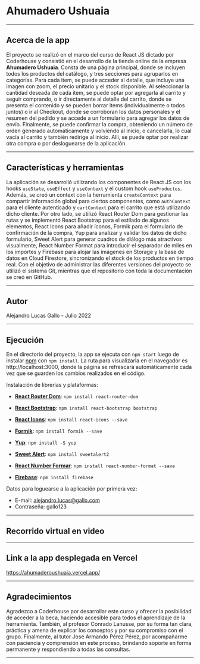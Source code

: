# Ahumadero Ushuaia

---

## Acerca de la app

El proyecto se realizó en el marco del curso de React JS dictado por Coderhouse y consistió en el desarrollo de la tienda online de la empresa **Ahumadero Ushuaia**. Consta de una página principal, donde se incluyen todos los productos del catálogo, y tres secciones para agruparlos en categorías. Para cada item, se puede acceder al detalle, que incluye una imagen con zoom, el precio unitario y el stock disponible. Al seleccionar la cantidad deseada de cada item, se puede optar por agregarla al carrito y seguir comprando, o ir directamente al detalle del carrito, donde se presenta el contenido y se pueden borrar items (individualmente o todos juntos) o ir al Checkout, donde se corroboran los datos personales y el resumen del pedido y se accede a un formulario para agregar los datos de envío. Finalmente, se puede confirmar la compra, obteniendo un número de orden generado automáticamente y volviendo al inicio, o cancelarla, lo cual vacía al carrito y también redirige al inicio. Allí, se puede optar por realizar otra compra o por desloguearse de la aplicación.

---

## Características y herramientas

La aplicación se desarrolló utilizando los componentes de React JS con los hooks `useState`, `useEffect` y `useContext` y el custom hook `useProductos`. Además, se creó un context con la herramienta `createContext` para compartir información global para ciertos componentes, como `authContext` para el cliente autenticado y `cartContext` para el carrito que está utilizando dicho cliente. Por otro lado, se utilizó React Router Dom para gestionar las rutas y se implementó React Bootstrap para el estilado de algunos elementos, React Icons para añadir íconos, Formik para el formulario de confirmación de la compra, Yup para analizar y validar los datos de dicho formulario, Sweet Alert para generar cuadros de diálogo más atractivos visualmente, React Number Format para introducir el separador de miles en los importes y Firebase para alojar las imágenes en Storage y la base de datos en Cloud Firestore, sincronizando el stock de los productos en tiempo real. Con el objetivo de administrar las diferentes versiones del proyecto se utilizó el sistema Git, mientras que el repositorio con toda la documentación se creó en GitHub. 

---

 ## Autor

Alejandro Lucas Gallo - Julio 2022

---

 ## Ejecución

En el directorio del proyecto, la app se ejecuta con `npm start` luego de instalar [npm](https://www.npmjs.com/) con `npm install`. La ruta para visualizarla en el navegador es http://localhost:3000, donde la página se refrescará automáticamente cada vez que se guarden los cambios realizados en el código. 

Instalación de librerías y plataformas:
- [**React Router Dom**](https://reactrouter.com/docs/en/v6/getting-started/installation#basic-installatio): `npm install react-router-dom`

- [**React Bootstrap**](https://react-bootstrap.github.io/getting-started/introduction/): `npm install react-bootstrap bootstrap`

- [**React Icons**](https://react-icons.github.io/react-icons/): `npm install react-icons --save`

- [**Formik**](https://formik.org/docs/overview): `npm install formik --save`

- [**Yup**](https://www.npmjs.com/package/yup): `npm install -S yup`

- [**Sweet Alert**](https://sweetalert2.github.io/#download): `npm install sweetalert2`

- [**React Number Formar**](https://www.npmjs.com/package/react-number-format): `npm install react-number-format --save`

- [**Firebase**](https://firebase.google.com/docs/web/setup): `npm install firebase`

Datos para loguearse a la aplicación por primera vez:
- E-mail: alejandro.lucas@gallo.com
- Contraseña: gallo123

---

## Recorrido virtual en video


---

## Link a la app desplegada en Vercel

https://ahumaderoushuaia.vercel.app/

---

## Agradecimientos
Agradezco a Coderhouse por desarrollar este curso y ofrecer la posibilidad de acceder a la beca, haciendo accesible para todos el aprendizaje de la herramienta. También, al profesor Conrado Lanusse, por su forma tan clara, práctica y amena de explicar los conceptos y por su compromiso con el grupo. Finalmente, al tutor José Armando Pérez Pérez, por acompañarme con paciencia y comprensión en este proceso, brindando soporte en forma permanente y respondiendo a todas las consultas.

---